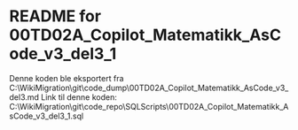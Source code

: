# README for 00TD02A_Copilot_Matematikk_AsCode_v3_del3_1
Denne koden ble eksportert fra C:\WikiMigration\git\code_dump\00TD02A_Copilot_Matematikk_AsCode_v3_del3.md
Link til denne koden: C:\WikiMigration\git\code_repo\SQLScripts\00TD02A_Copilot_Matematikk_AsCode_v3_del3_1.sql
